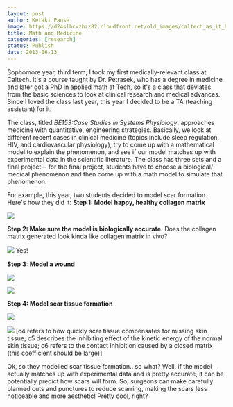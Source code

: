 ```yaml
---
layout: post
author: Ketaki Panse
image: https://d24slhcvzhzz82.cloudfront.net/old_images/caltech_as_it_happens/6a0105349b8251970b0192ab086e5e970d.png
title: Math and Medicine
categories: [research]
status: Publish
date: 2013-06-13
---
```


Sophomore year, third term, I took my first medically-relevant class at Caltech. It's a course taught by Dr. Petrasek, who has a degree in medicine and later got a PhD in applied math at Tech, so it's a class that deviates from the basic sciences to look at clinical research and medical advances. Since I loved the class last year, this year I decided to be a TA (teaching assistant) for it.

The class, titled *BE153:Case Studies in Systems Physiology*, approaches medicine with quantitative, engineering strategies. Basically, we look at different recent cases in clinical medicine (topics include sleep regulation, HIV, and cardiovascular physiology), try to come up with a mathematical model to explain the phenomenon, and see if our model matches up with experimental data in the scientific literature. The class has three sets and a final project-- for the final project, students have to choose a biological/ medical phenomenon and then come up with a math model to simulate that phenomenon.

For example, this year, two students decided to model scar formation. Here's how they did it:
**Step 1: Model happy, healthy collagen matrix**


![](https://d24slhcvzhzz82.cloudfront.net/old_images/caltech_as_it_happens/6a0105349b8251970b01901d4a0ae7970b.png)

**Step 2: Make sure the model is biologically accurate.** Does the collagen matrix generated look kinda like collagen matrix in vivo?


![](https://d24slhcvzhzz82.cloudfront.net/old_images/caltech_as_it_happens/6a0105349b8251970b01901d4a070b970b.png)
Yes!

**Step 3: Model a wound**


![](https://d24slhcvzhzz82.cloudfront.net/old_images/caltech_as_it_happens/6a0105349b8251970b0191034004c0970c.png)


![](https://d24slhcvzhzz82.cloudfront.net/old_images/caltech_as_it_happens/6a0105349b8251970b019103400708970c.png)

**Step 4: Model scar tissue formation**


![](https://d24slhcvzhzz82.cloudfront.net/old_images/caltech_as_it_happens/6a0105349b8251970b01901d49fa50970b.png)

![](https://d24slhcvzhzz82.cloudfront.net/old_images/caltech_as_it_happens/6a0105349b8251970b0192ab086a34970d.png)
[c4 refers to how quickly scar tissue
compensates for missing skin tissue; c5 describes
the inhibiting effect of the kinetic energy of the normal skin tissue; c6 refers to the contact inhibition caused
by a closed matrix (this coefficient should be large)]

Ok, so they modelled scar tissue formation.. so what? 
Well, if the model actually matches up with experimental data and is pretty accurate, it can be potentially predict how scars will form. So, surgeons can make carefully planned cuts and punctures to reduce scarring, making the scars less noticeable and more aesthetic!
Pretty cool, right?
